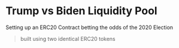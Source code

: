 Trump vs Biden Liquidity Pool 
==========================================


Setting up an ERC20 Contract betting the odds of the 2020 Election
 > built using two identical ERC20 tokens 

